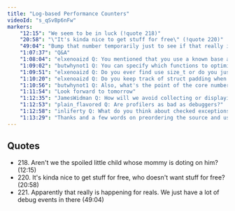 ```yaml
---
title: "Log-based Performance Counters"
videoId: "s_qSvBp6nFw"
markers:
    "12:15": "We seem to be in luck (!quote 218)"
    "20:58": "\"It's kinda nice to get stuff for free\" (!quote 220)"
    "49:04": "Bump that number temporarily just to see if that really is happening for reals (!quote 221)"
    "1:07:37": "Q&A"
    "1:08:04": "elxenoaizd Q: You mentioned that you use a known base address for your memory management. Could you talk a bit more about that? Does that mean I can now find things by just offsetting from that address, and does it mean that if I fwrite this whole block I'll essentially be fwriting the whole game?"
    "1:09:02": "butwhynot1 Q: You can specify which functions to optimize by enabling optimization on the command line and surrounding code you don't want optimized with #pragma optimize(\"\", off) ..... #pragma optimize(\"\", on)"
    "1:09:51": "elxenoaizd Q: Do you ever find use size_t or do you just use u32, u64, etc?"
    "1:10:20": "elxenoaizd Q: Do you keep track of struct padding when you add / remove fields, or is it something you don't think about too much, so order of fields doesn't matter much?"
    "1:10:56": "butwhynot1 Q: Also, what's the point of the core number in the debug info? It seems the thread ID is the important part"
    "1:11:54": "Look forward to tomorrow"
    "1:12:35": "JamesWidman Q: How will we avoid collecting or displaying stats on debug-rendering code?"
    "1:12:53": "plain_flavored Q: Are profilers as bad as debuggers?"
    "1:12:58": "inliferty Q: What do you think about checked exceptions?"
    "1:13:29": "Thanks and a few words on preordering the source and using the GitHub repositories"
---
```


## Quotes

* 218\. Aren't we the spoiled little child whose mommy is doting on him? (12:15)
* 220\. It's kinda nice to get stuff for free, who doesn't want stuff for free? (20:58)
* 221\. Apparently that really is happening for reals. We just have a lot of debug events in there (49:04)
